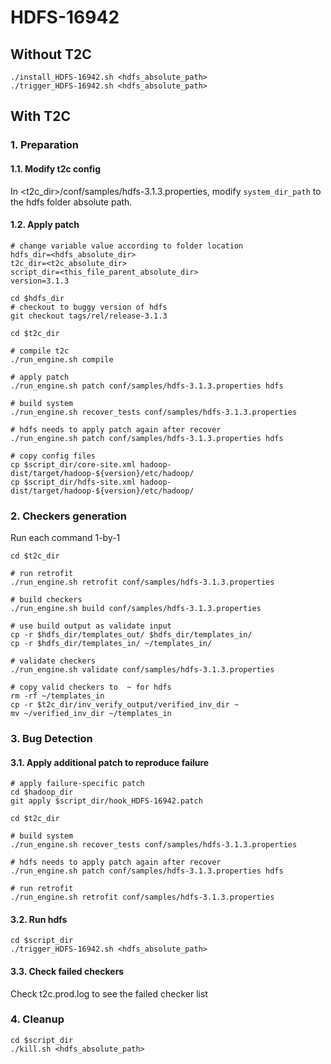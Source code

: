 # HDFS-16942

## Without T2C
```
./install_HDFS-16942.sh <hdfs_absolute_path>
./trigger_HDFS-16942.sh <hdfs_absolute_path>
```

## With T2C
### 1. Preparation
#### 1.1. Modify t2c config
In <t2c_dir>/conf/samples/hdfs-3.1.3.properties, modify `system_dir_path` to the hdfs folder absolute path.

#### 1.2. Apply patch
```
# change variable value according to folder location
hdfs_dir=<hdfs_absolute_dir>
t2c_dir=<t2c_absolute_dir>
script_dir=<this_file_parent_absolute_dir>
version=3.1.3

cd $hdfs_dir
# checkout to buggy version of hdfs
git checkout tags/rel/release-3.1.3

cd $t2c_dir

# compile t2c
./run_engine.sh compile

# apply patch
./run_engine.sh patch conf/samples/hdfs-3.1.3.properties hdfs

# build system
./run_engine.sh recover_tests conf/samples/hdfs-3.1.3.properties

# hdfs needs to apply patch again after recover
./run_engine.sh patch conf/samples/hdfs-3.1.3.properties hdfs

# copy config files
cp $script_dir/core-site.xml hadoop-dist/target/hadoop-${version}/etc/hadoop/
cp $script_dir/hdfs-site.xml hadoop-dist/target/hadoop-${version}/etc/hadoop/
```
### 2. Checkers generation
Run each command 1-by-1
```
cd $t2c_dir

# run retrofit
./run_engine.sh retrofit conf/samples/hdfs-3.1.3.properties 

# build checkers
./run_engine.sh build conf/samples/hdfs-3.1.3.properties

# use build output as validate input
cp -r $hdfs_dir/templates_out/ $hdfs_dir/templates_in/
cp -r $hdfs_dir/templates_in/ ~/templates_in/

# validate checkers
./run_engine.sh validate conf/samples/hdfs-3.1.3.properties

# copy valid checkers to  ~ for hdfs
rm -rf ~/templates_in
cp -r $t2c_dir/inv_verify_output/verified_inv_dir ~
mv ~/verified_inv_dir ~/templates_in
```
### 3. Bug Detection
#### 3.1. Apply additional patch to reproduce failure
```
# apply failure-specific patch
cd $hadoop_dir
git apply $script_dir/hook_HDFS-16942.patch

cd $t2c_dir

# build system
./run_engine.sh recover_tests conf/samples/hdfs-3.1.3.properties

# hdfs needs to apply patch again after recover
./run_engine.sh patch conf/samples/hdfs-3.1.3.properties hdfs

# run retrofit
./run_engine.sh retrofit conf/samples/hdfs-3.1.3.properties 

```
#### 3.2. Run hdfs
```
cd $script_dir
./trigger_HDFS-16942.sh <hdfs_absolute_path>
```

#### 3.3. Check failed checkers
Check t2c.prod.log to see the failed checker list

### 4. Cleanup
```
cd $script_dir
./kill.sh <hdfs_absolute_path>
```

